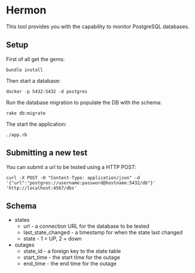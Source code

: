 # Hermon

This tool provides you with the capability to monitor PostgreSQL
databases.

## Setup

First of all get the gems:

    bundle install

Then start a database:

    docker -p 5432:5432 -d postgres

Run the database migration to populate the DB with the schema:

    rake db:migrate

The start the application:

    ./app.rb

## Submitting a new test

You can submit a url to be tested using a HTTP POST:

    curl -X POST -H "Content-Type: application/json" -d '{"url":"postgres://username:password@hostname:5432/db"}' 'http://localhost:4567/dbs'

## Schema

* states
  * url - a connection URL for the database to be tested
  * last_state_changed - a timestamp for when the state last changed
  * state - 1 = UP, 2 = down
* outages
  * state_id - a foreign key to the state table
  * start_time - the start time for the outage
  * end_time - the end time for the outage
